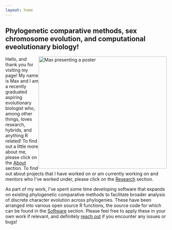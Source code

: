 ```yaml
---
layout: home
---
```


<h2>Phylogenetic comparative methods, sex chromosome evolution, and computational eveolutionary biology!</h2>

<img src="./images/TGS_presenting.jpg" alt="Max presenting a poster" style="float:right;height:350px;width:400px">
Hello, and thank you for visiting my page! My name is Max and I am a recently graduated aspiring evolutionary biologist who, among other things, loves research, hybrids, and anything R related! To find out a little more about me, please click on the <a href="https://maxchin0701.github.io/about">About</a> section. To find out about projects that I have worked on or am currently working on and mentors who I've worked under, please click on the <a href="https://maxchin0701.github.io/research">Research</a> section. <br>

As part of my work, I've spent some time developing software that expands on existing phylogenetic comparative methods to facilitate broader analysis of discrete character evolution across phylogenies. These have been arranged into various open source R functions, the source code for which can be found in the <a href="https://maxchin0701.github.io/software">Software</a> section. Please feel free to apply these in your own work if relevant, and definitely <a href="mailto: maxchin@tamu.edu">reach out</a> if you encounter any issues or bugs!

